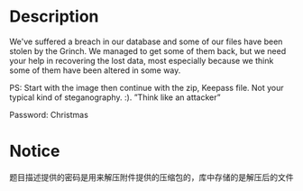 # Description

We've suffered a breach in our database and some of our files have been stolen by the Grinch. We managed to get some of them back, but we need your help in recovering the lost data, most especially because we think some of them have been altered in some way.

PS: Start with the image then continue with the zip, Keepass file. Not your typical kind of steganography. :). ”Think like an attacker”

Password: Christmas

# Notice

题目描述提供的密码是用来解压附件提供的压缩包的，库中存储的是解压后的文件